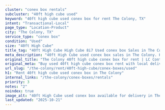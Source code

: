 ```yaml
---
cluster: "conex box rentals"
subcluster: "40ft high cube used"
keyword: "40ft high cube used conex box for rent The Colony, TX"
intent: "Transactional-Local"
page_type: "Location-Product"
city: "The Colony, TX"
service_type: "conex box"
condition: "Used"
size: "40ft High Cube"
title_tag: "40ft High Cube High Cube 8i7 Used conex box Sales in The Colony | LC Container"
meta_description: "40ft High Cube used conex box sales in The Colony. High cube containers with extra height. Fast delivery, competitive pricing. Serving conex boxes area. Quote ID: OCX. Call (214) 524-4168 for your free quote today."
original_title: "The Colony 40ft high cube conex box for rent | LC Container"
original_meta: "Buy used 40ft high cube conex box rent with local delivery in The Colony, TX. LC Container — local Since 2003. Request a fast quote today."
url_slug: "/the-colony/rent/40ft-high-cube/conex-boxes/used"
h1: "Rent 40ft high cube used conex box in The Colony"
internal_links: "/the-colony/conex-boxes/rentals"
priority: 3
notes: "2"
noindex: true
image_alt: "40ft High Cube used conex box available for delivery in The Colony"
last_updated: "2025-10-21"
---
```


<!-- TODO: Add unique city/inventory copy, images, and internal links here. -->
